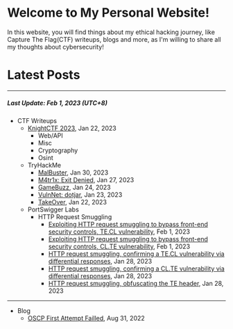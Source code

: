 # Welcome to My Personal Website!

In this website, you will find things about my ethical hacking journey, like Capture The Flag(CTF) writeups, blogs and more, as I'm willing to share all my thoughts about cybersecurity!

# Latest Posts

* * *
##### Last Update: Feb 1, 2023 (UTC+8)

- CTF Writeups
	- [KnightCTF 2023](https://siunam321.github.io/ctf/KnightCTF-2023/), Jan 22, 2023
		- Web/API
		- Misc
		- Cryptography
		- Osint
	- TryHackMe
		- [MalBuster](https://siunam321.github.io/ctf/tryhackme/MalBuster), Jan 30, 2023
		- [M4tr1x: Exit Denied](https://siunam321.github.io/ctf/tryhackme/M4tr1x-Exit-Denied), Jan 27, 2023
		- [GameBuzz](https://siunam321.github.io/ctf/tryhackme/GameBuzz), Jan 24, 2023
		- [VulnNet: dotjar](https://siunam321.github.io/ctf/tryhackme/VulnNet-dotjar), Jan 23, 2023
		- [TakeOver](https://siunam321.github.io/ctf/tryhackme/TakeOver), Jan 22, 2023
	- PortSwigger Labs
		- HTTP Request Smuggling
			- [Exploiting HTTP request smuggling to bypass front-end security controls, TE.CL vulnerability](https://siunam321.github.io/ctf/portswigger-labs/HTTP-Request-Smuggling/smuggling-7), Feb 1, 2023
			- [Exploiting HTTP request smuggling to bypass front-end security controls, CL.TE vulnerability](https://siunam321.github.io/ctf/portswigger-labs/HTTP-Request-Smuggling/smuggling-6), Feb 1, 2023
			- [HTTP request smuggling, confirming a TE.CL vulnerability via differential responses](https://siunam321.github.io/ctf/portswigger-labs/HTTP-Request-Smuggling/smuggling-5), Jan 28, 2023
			- [HTTP request smuggling, confirming a CL.TE vulnerability via differential responses](https://siunam321.github.io/ctf/portswigger-labs/HTTP-Request-Smuggling/smuggling-4), Jan 28, 2023
			- [HTTP request smuggling, obfuscating the TE header](https://siunam321.github.io/ctf/portswigger-labs/HTTP-Request-Smuggling/smuggling-3), Jan 28, 2023
		
* * *
- Blog
	- [OSCP First Attempt Failled](https://siunam321.github.io/blog/2022-08-31-OSCP-First-Attempt-Failled), Aug 31, 2022